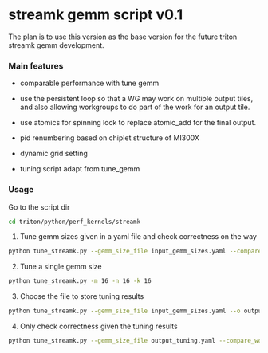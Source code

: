 # streamk gemm script v0.1

The plan is to use this version as the base version for the future triton streamk gemm development.

### Main features
- comparable performance with tune gemm

- use the persistent loop so that a WG may work on multiple output tiles, and also allowing workgroups to do part of the work for an output tile.

- use atomics for spinning lock to replace atomic_add for the final output.

- pid renumbering based on chiplet structure of MI300X

- dynamic grid setting

- tuning script adapt from tune_gemm

### Usage

Go to the script dir
```bash
cd triton/python/perf_kernels/streamk
```

1. Tune gemm sizes given in a yaml file and check correctness on the way
```bash
python tune_streamk.py --gemm_size_file input_gemm_sizes.yaml --compare
```

2. Tune a single gemm size
```bash
python tune_streamk.py -m 16 -n 16 -k 16
```

3. Choose the file to store tuning results
```bash
python tune_streamk.py --gemm_size_file input_gemm_sizes.yaml --o output_tuning.yaml
```

4. Only check correctness given the tuning results
```bash
python tune_streamk.py --gemm_size_file output_tuning.yaml --compare_wo_tuning
```
